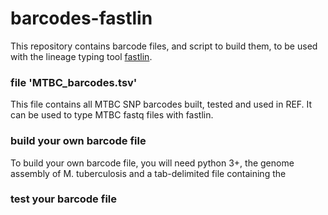 # barcodes-fastlin

This repository contains barcode files, and script to build them, to be used with the lineage typing tool [fastlin](https://github.com/rderelle/fastlin).

### file 'MTBC_barcodes.tsv'
This file contains all MTBC SNP barcodes built, tested and used in REF. It can be used to type MTBC fastq files with fastlin.


### build your own barcode file
To build your own barcode file, you will need python 3+, the genome assembly of M. tuberculosis and a tab-delimited file containing the 


### test your barcode file





